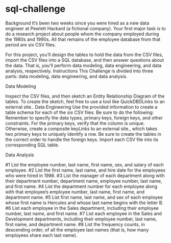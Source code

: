 # sql-challenge
Background
It’s been two weeks since you were hired as a new data engineer at Pewlett Hackard (a fictional company). Your first major task is to do a research project about people whom the company employed during the 1980s and 1990s. All that remains of the employee database from that period are six CSV files.

For this project, you’ll design the tables to hold the data from the CSV files, import the CSV files into a SQL database, and then answer questions about the data. That is, you’ll perform data modeling, data engineering, and data analysis, respectively.
Instructions
This Challenge is divided into three parts: data modeling, data engineering, and data analysis.

Data Modeling

Inspect the CSV files, and then sketch an Entity Relationship Diagram of the tables. To create the sketch, feel free to use a tool like QuickDBDLinks to an external site..
Data Engineering
Use the provided information to create a table schema for each of the six CSV files. Be sure to do the following:
Remember to specify the data types, primary keys, foreign keys, and other constraints.
For the primary keys, verify that the column is unique. Otherwise, create a composite keyLinks to an external site., which takes two primary keys to uniquely identify a row.
Be sure to create the tables in the correct order to handle the foreign keys.
Import each CSV file into its corresponding SQL table.

Data Analysis

#1 List the employee number, last name, first name, sex, and salary of each employee.
#2 List the first name, last name, and hire date for the employees who were hired in 1986.
#3 List the manager of each department along with their department number, department name, employee number, last name, and first name.
#4 List the department number for each employee along with that employee’s employee number, last name, first name, and department name.
#5 List first name, last name, and sex of each employee whose first name is Hercules and whose last name begins with the letter B.
#6 List each employee in the Sales department, including their employee number, last name, and first name.
#7 List each employee in the Sales and Development departments, including their employee number, last name, first name, and department name.
#8 List the frequency counts, in descending order, of all the employee last names (that is, how many employees share each last name).
